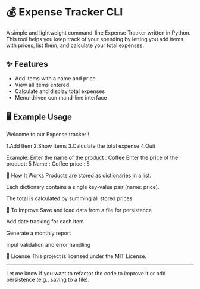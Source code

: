 # 💰 Expense Tracker CLI

A simple and lightweight command-line Expense Tracker written in Python. This tool helps you keep track of your spending by letting you add items with prices, list them, and calculate your total expenses.

## ✨ Features

- Add items with a name and price
- View all items entered
- Calculate and display total expenses
- Menu-driven command-line interface

## 🖥️ Example Usage


Welcome to our Expense tracker !

1.Add Item
2.Show Items
3.Calculate the total expense
4.Quit


Example:
Enter the name of the product : Coffee
Enter the price of the product: 5
Name : Coffee price : 5

🧠 How It Works
Products are stored as dictionaries in a list.

Each dictionary contains a single key-value pair (name: price).

The total is calculated by summing all stored prices.

📌 To Improve
Save and load data from a file for persistence

Add date tracking for each item

Generate a monthly report

Input validation and error handling

📝 License
This project is licensed under the MIT License.


---

Let me know if you want to refactor the code to improve it or add persistence (e.g., saving to a file).
